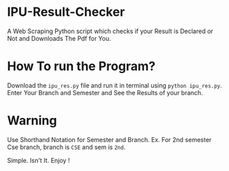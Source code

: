 # IPU-Result-Checker
A Web Scraping Python script which checks if your Result is Declared or Not and Downloads The Pdf for You.

# How To run the Program?

Download the `ipu_res.py` file and run it in terminal using `python ipu_res.py`.
Enter Your Branch and Semester and See the Results of your branch.

# Warning 
Use Shorthand Notation for Semester and Branch.
Ex. For 2nd semester Cse branch, branch is `CSE` and sem is `2nd`.

Simple. Isn't It. Enjoy !
